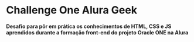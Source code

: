 # Challenge One Alura Geek

**Desafio para pôr em prática os conhecimentos de HTML, CSS e JS aprendidos durante a formação front-end do projeto Oracle ONE na Alura** 

